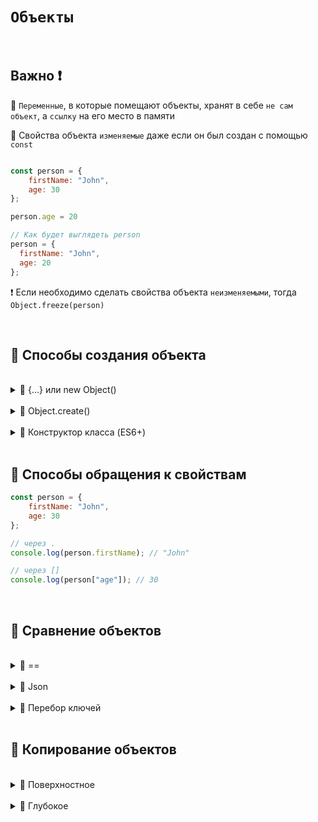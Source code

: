 # `Объекты`

<br>


## Важно ❗

🔴 `Переменные`, в которые помещают объекты, хранят в себе `не сам объект`, а `ссылку` на его место в памяти

🔴 Свойства объекта `изменяемые` даже если он был создан с помощью `const`

```javascript

const person = {
    firstName: "John",
    age: 30
};

person.age = 20

// Как будет выглядеть person
person = {
  firstName: "John",
  age: 20
};

```

❗ Если необходимо сделать свойства объекта `неизменяемыми`, тогда `Object.freeze(person)`


<br>

## 🚩 Способы создания объекта

<br>

<details>
<summary> 🔹 {...} или new Object() </summary>
  
<br>

```javascript

// {...}
const person = {
    firstName: "John",
    age: 30
};


// new Object() 
const person = new Object()
person.firstName = "John"
person.age = 30


```

</details>

<br>

<details>
<summary> 🔹 Object.create() </summary>
  
<br>

```javascript
const personPrototype = {
    greet: function() {
        console.log("Hello!");
    }
};

const john = Object.create(personPrototype);
john.firstName = "John";
john.lastName = "Doe";
john.age = 30;



```

👆 Позволяет создавать новые объекты с указанным прототипом (существующим объектом)

❗ Это позволяет наследовать свойства и методы от другого объекта

</details>

<br>

<details>
<summary> 🔹 Конструктор класса (ES6+)</summary>
  
<br>

```javascript
class Person {
    constructor(firstName, lastName, age) {
        this.firstName = firstName;
        this.lastName = lastName;
        this.age = age;
    }
}

const john = new Person("John", "Doe", 30);

const john = {
  firstName = John,
  lastName = Doe,
  age = 30
}

```

👆 Позволяет создавать новые объекты с указанным прототипом (существующим объектом)

❗ Это позволяет наследовать свойства и методы от другого объекта

</details>

<br>

## 🚩 Способы обращения к свойствам

```javascript
const person = {
    firstName: "John",
    age: 30
};

// через .
console.log(person.firstName); // "John"

// через []
console.log(person["age"]); // 30


```


<br>

## 🚩 Сравнение объектов

<br>

<details>
<summary> 🔹 == </summary>
  
<br>

```javascript

// ссылаются на разные области в памяти (ссылки разные)
console.log({a: 1} == {a: 1}) // false

// ссылаются на одну и ту же область в памяти (ссылка одна и та же)
const a = { name: "John" };
const b = a;

console.log(a == b); // true


```


❗ При изменении свойств `b` изменятся и свойства объекта `a`, т.к в `b` лежит не новый объект, а лишь ссылка на объект `a`

</details>

<br>

<details>
<summary> 🔹 Json </summary>
  
<br>

```javascript

// Приводим объекты в json и сравниваем
JSON.stringify({a: 1, b: 2}) === JSON.stringify({a: 1, b: 2}) // true

JSON.stringify({a: 1, b: 2})) === JSON.stringify({b: 2, a: 1}) // false

```

❗ Свойства объектов должные иметь `одинаковый порядок`, иначе строки будут разными

</details>

<br>

<details>
<summary> 🔹 Перебор ключей </summary>
  
<br>

```javascript

function objectsAreEqual(objA, objB) {
    const keysA = Object.keys(objA);
    const keysB = Object.keys(objB);

    if (keysA.length !== keysB.length) {
        return false;
    }

    for (const i = 0; i < keysA.length; i++) {
        const key = keysA[i];
        if (objA[key] !== objB[key]) {
            return false;
        }
    }

    return true;
}

const obj1 = { name: "John", age: 30 };
const obj2 = { name: "John", age: 30 };

console.log(objectsAreEqual(obj1, obj2)); // true


```

❗ Работает только для `примитивных` свойств, для более глубокого сравнения необходим подход с `рекурсивным сравнением`

</details>

<br>

## 🚩 Копирование объектов

<br>

<details>
<summary> 🔹 Поверхностное </summary>

<br>

### 🔴 {...object}

```javascript

const a = { name: "John" };
const b = {...a}

console.log(a === b); // false, т.к объекты ссылаются на разные области памяти

```

<br>

❗ Копирование идет лишь на первом уровне

```javascript

const user = {
        name: 'Max',
        address: {
            country: 'Russia',
            city: 'Moscow'
        }
      },
clone = {...user}
clone.address.city = 'Perm'
      
console.log(user.address.city) //  'Perm'
console.log(user === clone) //  false
```

👆 `Оригинальный` объект был изменен, при этом он по-прежнему не равен `скопированному`

<br>
<br>

### 🔴 Object.assign()

<br>

```javascript

const original = { name: "John", address: { city: "New York" } };
const clone = Object.assign({}, original);

clone.name = "Doe";
clone.address.city = "Los Angeles";

console.log(original.name); // "John" | *
console.log(original.address.city); // "Los Angeles"
console.log(original === clone); // false (даже, если * изменение `name` не произошло)

```

👆 Если объект содержит вложенные объекты, они будут скопированы по ссылке

</details>

<br>

<details>
<summary> 🔹 Глубокое </summary>
  
<br>

### 🔴 JSON.parse(JSON.stringify(object))

```javascript

const user = {
        name: 'Max',
        address: {
            country: 'Russia',
            city: 'Moscow'
        }
      },
      clone = JSON.parse(JSON.stringify(user))
      
      clone.address.city = 'Peter'
      
console.log(user.address.city, clone.address.city) // 'Moscow', 'Peter'

```
👆 Объект превращается в строку, из которой потом создается полностью новый объект

❗ Такое копирование удаляет функции

<br>
<br>

### 🔴 Рекурсивное копирование

```javascript

function deepCopy(obj) {
    // Проверка на базовый случай: если obj не является объектом, вернуть его без изменений
    if (typeof obj !== "object" || obj === null) {
        return obj;
    }

    // Создаем новый объект или массив, в зависимости от типа obj
    let copy = Array.isArray(obj) ? [] : {};

    // Рекурсивно копируем свойства из obj в copy
    for (let key in obj) {
        if (obj.hasOwnProperty(key)) {
            copy[key] = deepCopy(obj[key]);
        }
    }

    // Возвращаем глубокую копию объекта
    return copy;
}


```
👆 Перебирает все свойства obj и для каждого свойства вызывает себя (deepCopy(obj[key])), что означает, что функция будет вызвана рекурсивно для каждого вложенного объекта


</details>

<br>

